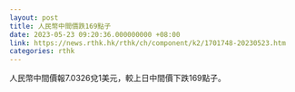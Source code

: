 ```yaml
---
layout: post
title: 人民幣中間價跌169點子
date: 2023-05-23 09:20:36.000000000 +08:00
link: https://news.rthk.hk/rthk/ch/component/k2/1701748-20230523.htm
categories: rthk
---
```


人民幣中間價報7.0326兌1美元，較上日中間價下跌169點子。
